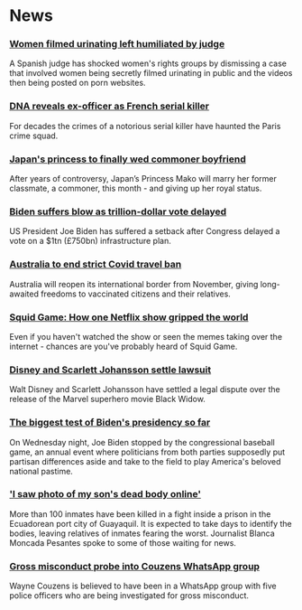 # News
### [Women filmed urinating left humiliated by judge](https://www.bbc.com/news/world-europe-58747084)
A Spanish judge has shocked women's rights groups by dismissing a case that involved women being secretly filmed urinating in public and the videos then being posted on porn websites.
### [DNA reveals ex-officer as French serial killer](https://www.bbc.com/news/world-europe-58749596)
For decades the crimes of a notorious serial killer have haunted the Paris crime squad.
### [Japan's princess to finally wed commoner boyfriend](https://www.bbc.com/news/world-asia-58758317)
After years of controversy, Japan’s Princess Mako will marry her former classmate, a commoner, this month - and giving up her royal status. 
### [Biden suffers blow as trillion-dollar vote delayed](https://www.bbc.com/news/world-us-canada-58758738)
US President Joe Biden has suffered a setback after Congress delayed a vote on a $1tn (£750bn) infrastructure plan. 
### [Australia to end strict Covid travel ban](https://www.bbc.com/news/world-australia-58757888)
Australia will reopen its international border from November, giving long-awaited freedoms to vaccinated citizens and their relatives.
### [Squid Game: How one Netflix show gripped the world](https://www.bbc.com/news/world-asia-58729766)
Even if you haven't watched the show or seen the memes taking over the internet - chances are you've probably heard of Squid Game.
### [Disney and Scarlett Johansson settle lawsuit](https://www.bbc.com/news/business-58757748)
Walt Disney and Scarlett Johansson have settled a legal dispute over the release of the Marvel superhero movie Black Widow.
### [The biggest test of Biden's presidency so far](https://www.bbc.com/news/world-us-canada-58757207)
On Wednesday night, Joe Biden stopped by the congressional baseball game, an annual event where politicians from both parties supposedly put partisan differences aside and take to the field to play America's beloved national pastime.
### ['I saw photo of my son's dead body online'](https://www.bbc.com/news/world-latin-america-58756916)
More than 100 inmates have been killed in a fight inside a prison in the Ecuadorean port city of Guayaquil. It is expected to take days to identify the bodies, leaving relatives of inmates fearing the worst. Journalist Blanca Moncada Pesantes spoke to some of those waiting for news.
### [Gross misconduct probe into Couzens WhatsApp group](https://www.bbc.com/news/uk-58760933)
Wayne Couzens is believed to have been in a WhatsApp group with five police officers who are being investigated for gross misconduct.
